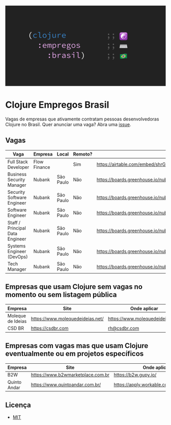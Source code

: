 ![Clojure Empregos Brasil](./docs/cover.png)

# Clojure Empregos Brasil

Vagas de empresas que ativamente contratam pessoas desenvolvedoras Clojure no Brasil. Quer anunciar uma vaga? Abra uma [issue](https://github.com/renatoalencar/clojure-empregos-brasil/issues).

## Vagas


|                            Vaga |      Empresa |     Local | Remoto? |                                                                                       Onde aplicar |
|---------------------------------|--------------|-----------|---------|----------------------------------------------------------------------------------------------------|
|            Full Stack Developer | Flow Finance |           |     Sim | https://airtable.com/embed/shrG8DnjAdAOAZm9h/tble1ghQMefhblMVK/viwOzu3raZSmdxK7Z/recGtRyuHlvFhUV0v |
|       Business Security Manager |       Nubank | São Paulo |     Não |                                                   https://boards.greenhouse.io/nubank/jobs/3400816 |
|      Security Software Engineer |       Nubank | São Paulo |     Não |                                                   https://boards.greenhouse.io/nubank/jobs/3695044 |
|               Software Engineer |       Nubank | São Paulo |     Não |                                                   https://boards.greenhouse.io/nubank/jobs/2569175 |
| Staff / Principal Data Engineer |       Nubank | São Paulo |     Não |                                                   https://boards.greenhouse.io/nubank/jobs/4204751 |
|       Systems Engineer (DevOps) |       Nubank | São Paulo |     Não |                                                   https://boards.greenhouse.io/nubank/jobs/3372800 |
|                    Tech Manager |       Nubank | São Paulo |     Não |                                                   https://boards.greenhouse.io/nubank/jobs/2989044 |


## Empresas que usam Clojure sem vagas no momento ou sem listagem pública


|           Empresa |                             Site |                     Onde aplicar |
|-------------------|----------------------------------|----------------------------------|
| Moleque de Ideias | https://www.molequedeideias.net/ | https://www.molequedeideias.net/ |
|            CSD BR |                https://csdbr.com |                     rh@csdbr.com |


## Empresas com vagas mas que usam Clojure eventualmente ou em projetos específicos


|      Empresa |                              Site |                            Onde aplicar |
|--------------|-----------------------------------|-----------------------------------------|
|          B2W | https://www.b2wmarketplace.com.br |                    https://b2w.gupy.io/ |
| Quinto Andar |   https://www.quintoandar.com.br/ | https://apply.workable.com/quintoandar/ |


## Licença

* [MIT](./LICENSE)

